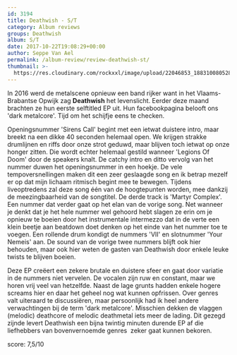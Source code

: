 ```yaml
---
id: 3194
title: Deathwish - S/T
category: Album reviews
groups: Deathwish
album: S/T
date: 2017-10-22T19:08:29+00:00
author: Seppe Van Ael
permalink: /album-review/review-deathwish-st/
thumbnail: >-
  https://res.cloudinary.com/rockxxl/image/upload/22046853_1883100805287378_5459153679657489046_n.jpg
---
```

In 2016 werd de metalscene opnieuw een band rijker want in het Vlaams-Brabantse Opwijk zag **Deathwish** het levenslicht. Eerder deze maand brachten ze hun eerste selftitled EP uit. Hun facebookpagina belooft ons 'dark metalcore'. Tijd om het schijfje eens te checken.

Openingsnummer 'Sirens Call' begint met een ietwat duistere intro, maar breekt na een dikke 40 seconden helemaal open. We krijgen strakke drumlijnen en riffs door onze strot geduwd, maar blijven toch ietwat op onze honger zitten. Die wordt echter helemaal gestild wanneer 'Legions Of Doom' door de speakers knalt. De catchy intro en ditto vervolg van het nummer duwen het openingsnummer in een hoekje. De vele tempoversnellingen maken dit een zeer geslaagde song en ik betrap mezelf er op dat mijn lichaam ritmisch begint mee te bewegen. Tijdens liveoptredens zal deze song één van de hoogtepunten worden, mee dankzij de meezingbaarheid van de songtitel. De derde track is 'Martyr Complex'. Een nummer dat verder gaat op het elan van de vorige song. Net wanneer je denkt dat je het hele nummer wel gehoord hebt slagen ze erin om je opnieuw te boeien door het instrumentale intermezzo dat in de verte een klein beetje aan beatdown doet denken op het einde van het nummer toe te voegen. Een rollende drum kondigt de nummers 'VII' en slotnummer 'Your Nemeis' aan. De sound van de vorige twee nummers blijft ook hier behouden, maar ook hier weten de gasten van Deathwish door enkele leuke twists te blijven boeien.

Deze EP creëert een zekere brutale en duistere sfeer en gaat door variatie in de nummers niet vervelen. De vocalen zijn ruw en constant, maar we horen vrij veel van hetzelfde. Naast de lage grunts hadden enkele hogere screams hier en daar het geheel nog wat kunnen opfrissen. Over genres valt uiteraard te discussiëren, maar persoonlijk had ik heel andere verwachtingen bij de term 'dark metalcore'. Misschien dekken de vlaggen (melodic) deathcore of melodic deathmetal iets meer de lading. Dit gezegd zijnde levert Deathwish een bijna twintig minuten durende EP af die liefhebbers van bovenvernoemde genres  zeker gaat kunnen bekoren.

score: 7,5/10
